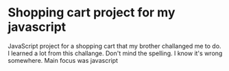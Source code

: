 # Shopping cart project for my javascript

JavaScript project for a shopping cart that my brother challanged me to do.
I learned a lot from this challange.
Don't mind the spelling. I know it's wrong somewhere. Main focus was javascript


